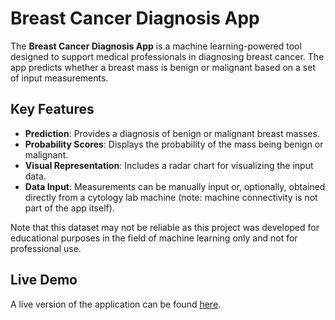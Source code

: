 # Breast Cancer Diagnosis App

The **Breast Cancer Diagnosis App** is a machine learning-powered tool designed to support medical professionals in diagnosing breast cancer. The app predicts whether a breast mass is benign or malignant based on a set of input measurements.

## Key Features

- **Prediction**: Provides a diagnosis of benign or malignant breast masses.
- **Probability Scores**: Displays the probability of the mass being benign or malignant.
- **Visual Representation**: Includes a radar chart for visualizing the input data.
- **Data Input**: Measurements can be manually input or, optionally, obtained directly from a cytology lab machine (note: machine connectivity is not part of the app itself).

Note that this dataset may not be reliable as this project was developed for educational purposes in the field of machine learning only and not for professional use.

## Live Demo

A live version of the application can be found [here](https://app-breast-cancer-prediction-57kxxffcgbweunup2azemk.streamlit.app).
